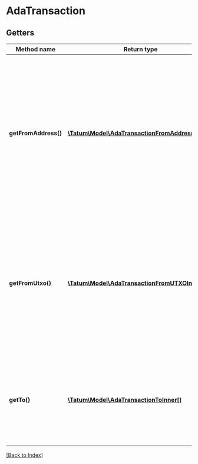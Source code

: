 # AdaTransaction

## Getters

Method name | Return type | Description | Notes
------------ | ------------- | ------------- | -------------
**getFromAddress()** | [**\Tatum\Model\AdaTransactionFromAddressInner[]**](AdaTransactionFromAddressInner.md) | Array of addresses and corresponding private keys. Tatum will automatically scan last unspent transactions for each address and will use all of the unspent values. We advise to use this option if you have 1 address per 1 transaction only. | [optional]
**getFromUtxo()** | [**\Tatum\Model\AdaTransactionFromUTXOInner[]**](AdaTransactionFromUTXOInner.md) | Array of transaction hashes, index of UTXO in it and corresponding private keys. Use this option if you want to calculate amount to send manually. Either fromUTXO or fromAddress must be present. | [optional]
**getTo()** | [**\Tatum\Model\AdaTransactionToInner[]**](AdaTransactionToInner.md) | Array of addresses and values to send Litecoins to. Values must be set in LTC. Difference between from and to is transaction fee. |

[[Back to Index]](../index.md)
